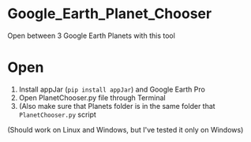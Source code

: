# Google_Earth_Planet_Chooser
Open between 3 Google Earth Planets with this tool 

# Open

1. Install appJar (```pip install appJar```) and Google Earth Pro
2. Open PlanetChooser.py file through Terminal
3. (Also make sure that Planets folder is in the same folder that ```PlanetChooser.py``` script

(Should work on Linux and Windows, but I've tested it only on Windows)
